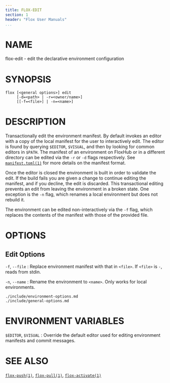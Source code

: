 ```yaml
---
title: FLOX-EDIT
section: 1
header: "Flox User Manuals"
...
```



# NAME

flox-edit - edit the declarative environment configuration

# SYNOPSIS

```
flox [<general options>] edit
     [-d=<path> | -r=<owner/name>]
     [[-f=<file>] | -n=<name>]
```

# DESCRIPTION

Transactionally edit the environment manifest.
By default invokes an editor with a copy of the local manifest for the user to
interactively edit.
The editor is found by querying `$EDITOR`, `$VISUAL`,
and then by looking for common editors in `$PATH`.
The manifest of an environment on FloxHub or in a different directory
can be edited via the `-r` or `-d` flags respectively.
See [`manifest.toml(1)`](./manifest.toml.md) for more details on the manifest
format.

Once the editor is closed the environment is built in order to validate the
edit.
If the build fails you are given a change to continue editing the manifest,
and if you decline, the edit is discarded.
This transactional editing prevents an edit from leaving the environment in a
broken state.
One exception is the `-n` flag,
which renames a local environment but does not rebuild it.

The environment can be edited non-interactively via the `-f` flag,
which replaces the contents of the manifest with those of the provided file.

# OPTIONS

## Edit Options

`-f`, `--file`
:   Replace environment manifest with that in `<file>`.
    If `<file>` is `-`, reads from stdin.

`-n`, `--name`
:   Rename the environment to `<name>`.
    Only works for local environments.

```{.include}
./include/environment-options.md
./include/general-options.md
```

# ENVIRONMENT VARIABLES

`$EDITOR`, `$VISUAL`
:   Override the default editor used for editing environment manifests and commit messages.

# SEE ALSO
[`flox-push(1)`](./flox-push.md),
[`flox-pull(1)`](./flox-pull.md),
[`flox-activate(1)`](./flox-activate.md)
